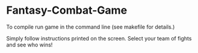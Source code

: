 # Fantasy-Combat-Game
To compile run game in the command line (see makefile for details.)

Simply follow instructions printed on the screen. Select your team of fights and see who wins!
